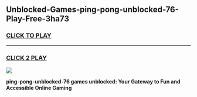 
## Unblocked-Games-ping-pong-unblocked-76-Play-Free-3ha73
<h3>
<a href="https://premium76.site?title=ping-pong-unblocked-76&ref=18A1">CLICK TO PLAY</a></h3>
<hr>

<h3>
<a href="https://premium76.site?title=ping-pong-unblocked-76&ref=18A1">CLICK 2 PLAY</a>
  
</h3>

<a href="https://premium76.site?title=ping-pong-unblocked-76&ref=18A1"><img src="https://clearcache.store/games.png"></a>


**ping-pong-unblocked-76 games unblocked: Your Gateway to Fun and Accessible Online Gaming**
